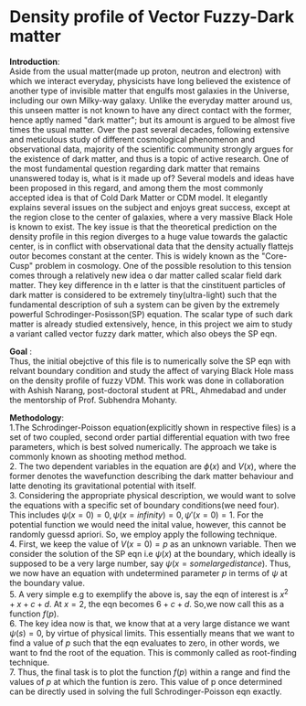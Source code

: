 # Density profile of Vector Fuzzy-Dark matter


**Introduction**:  \
Aside from the usual matter(made up proton, neutron and electron) with which we interact everyday, physicists have long believed the existence of another type of invisible matter that engulfs most galaxies in the Universe, including our own Milky-way galaxy. Unlike the everyday matter around us, this unseen matter is not known to have any direct contact with the former, hence aptly named "dark matter"; but its amount is argued to be almost five times the usual matter. Over the past several decades, following extensive and meticulous study of different cosmological phenomenon and observational data, majority of the scientific community strongly argues for the existence of dark matter, and thus is a topic of active research. One of the most fundamental question regarding dark matter that remains unanswered today is, what is it made up of? Several models and ideas have been proposed in this regard, and among them the most commonly accepted idea is that of Cold Dark Matter or CDM model. It elegantly explains several issues on the subject and enjoys great success, except at the region close to the center of galaxies, where a very massive Black Hole is known to exist. The key issue is that the theoretical prediction on the density profile in this region diverges to a huge value towards the galactic center, is in conflict with observational data that the density actually flattejs outor becomes 
constant at the center. This is widely known as the "Core-Cusp" problem in cosmology. One of the possible resolution to this tension comes through a relatively new idea o dar matter called scalar field dark matter. They key difference in th e latter is that the cinstituent particles of dark matter is considered to be extremely tiny(ultra-light) such that the fundamental description of suh a system can be given by the extremely powerful Schrodinger-Posisson(SP) equation. The scalar type of such dark matter is already studied extensively, hence, in this project we aim to study a variant called vector fuzzy dark matter, which also obeys the SP eqn.

**Goal** :\
Thus, the initial obejctive of this file is to numerically solve the SP eqn with relvant boundary condition and study the affect of varying Black Hole mass on the density profile of fuzzy VDM. This work was done in collaboration with Ashish Narang, post-doctoral student at PRL, Ahmedabad and under the mentorship of Prof. Subhendra Mohanty.

**Methodology**:\
1.The Schrodinger-Poisson equation(explicitly shown in respective files) is a set of two coupled, second order partial differential equation with two free parameters, which is best solved numerically. The approach we take is commonly known as shooting method method.\
2. The two dependent variables in the equation are $\phi(x)$ and $V(x)$, where the former denotes the wavefunction describing the dark matter behaviour and latte denoting its gravitational potential with itself.\
3. Considering the appropriate physical description, we would want to solve the equations with a specific set of boundary conditions(we need four). This includes 
$\psi(x=0) = 0, \psi(x=infinity)= 0, \psi'(x=0)=1$. For the potential function we would need the inital value, however, this cannot be randomly guessd apriori. So, we employ apply the following technique. \
4. First, we keep the value of $V(x=0) = p$ as an unknown variable. Then we consider the solution of the SP eqn i.e $\psi(x)$ at the boundary, which ideally is supposed to be a very large number, say $\psi(x= some large distance)$. Thus, we now have an equation with undetermined parameter $p$ in terms of $\psi$ at the boundary value.\
5. A very simple e.g to exemplify the above is, say the eqn of interest is $x^2 + x +c+d$. At $x=2$, the eqn becomes $6+c+d$. So,we now call this as a function $f(p)$. \
6. The key idea now is that, we know that at a very large distance we want $\psi(s) = 0$, by virtue of physical limits. This essentially means that we want to find a value of $p$ such that the eqn evaluates to zero, in other words, we want to fnd the root of the equation. This is commonly called as root-finding technique. \
7. Thus, the final task is to plot the function $f(p)$ within a range and find the values of $p$ at which the funtion is zero. This value of p once determined can be directly used in solving the full Schrodinger-Poisson eqn exactly.

